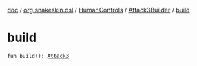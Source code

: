 [doc](../../../index.md) / [org.snakeskin.dsl](../../index.md) / [HumanControls](../index.md) / [Attack3Builder](index.md) / [build](./build.md)

# build

`fun build(): `[`Attack3`](../../../org.snakeskin.controls.mappings/-attack3/index.md)